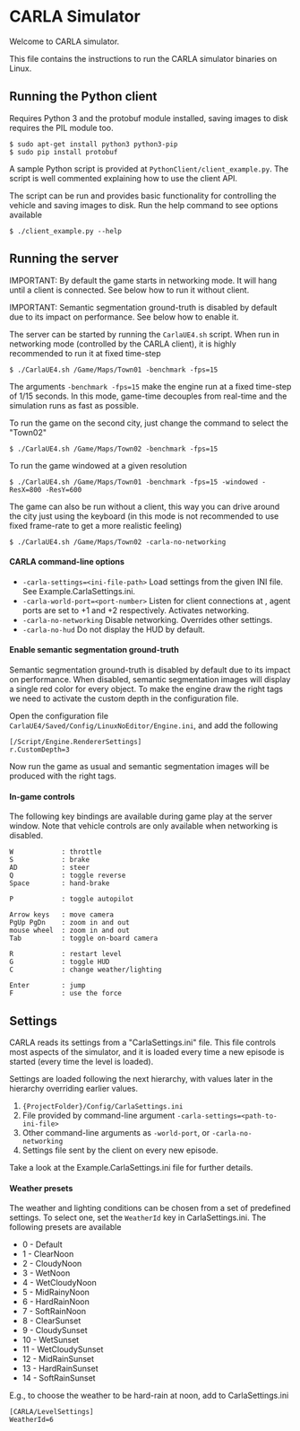 CARLA Simulator
===============

Welcome to CARLA simulator.

This file contains the instructions to run the CARLA simulator binaries on
Linux.

Running the Python client
-------------------------

Requires Python 3 and the protobuf module installed, saving images to disk
requires the PIL module too.

    $ sudo apt-get install python3 python3-pip
    $ sudo pip install protobuf

A sample Python script is provided at `PythonClient/client_example.py`. The
script is well commented explaining how to use the client API.

The script can be run and provides basic functionality for controlling the
vehicle and saving images to disk. Run the help command to see options available

    $ ./client_example.py --help

Running the server
------------------

IMPORTANT: By default the game starts in networking mode. It will hang until a
client is connected. See below how to run it without client.

IMPORTANT: Semantic segmentation ground-truth is disabled by default due to its
impact on performance. See below how to enable it.

The server can be started by running the `CarlaUE4.sh` script. When run in
networking mode (controlled by the CARLA client), it is highly recommended to
run it at fixed time-step

    $ ./CarlaUE4.sh /Game/Maps/Town01 -benchmark -fps=15

The arguments `-benchmark -fps=15` make the engine run at a fixed time-step of
1/15 seconds. In this mode, game-time decouples from real-time and the
simulation runs as fast as possible.

To run the game on the second city, just change the command to select the
"Town02"

    $ ./CarlaUE4.sh /Game/Maps/Town02 -benchmark -fps=15

To run the game windowed at a given resolution

    $ ./CarlaUE4.sh /Game/Maps/Town01 -benchmark -fps=15 -windowed -ResX=800 -ResY=600

The game can also be run without a client, this way you can drive around the
city just using the keyboard (in this mode is not recommended to use fixed
frame-rate to get a more realistic feeling)

    $ ./CarlaUE4.sh /Game/Maps/Town02 -carla-no-networking

#### CARLA command-line options

  * `-carla-settings=<ini-file-path>` Load settings from the given INI file. See Example.CarlaSettings.ini.
  * `-carla-world-port=<port-number>` Listen for client connections at <port-number>, agent ports are set to <port-number>+1 and <port-number>+2 respectively. Activates networking.
  * `-carla-no-networking` Disable networking. Overrides other settings.
  * `-carla-no-hud` Do not display the HUD by default.

#### Enable semantic segmentation ground-truth

Semantic segmentation ground-truth is disabled by default due to its impact on
performance. When disabled, semantic segmentation images will display a single
red color for every object. To make the engine draw the right tags we need to
activate the custom depth in the configuration file.

Open the configuration file `CarlaUE4/Saved/Config/LinuxNoEditor/Engine.ini`,
and add the following

```
[/Script/Engine.RendererSettings]
r.CustomDepth=3
```

Now run the game as usual and semantic segmentation images will be produced with
the right tags.

#### In-game controls

The following key bindings are available during game play at the server window.
Note that vehicle controls are only available when networking is disabled.

    W            : throttle
    S            : brake
    AD           : steer
    Q            : toggle reverse
    Space        : hand-brake

    P            : toggle autopilot

    Arrow keys   : move camera
    PgUp PgDn    : zoom in and out
    mouse wheel  : zoom in and out
    Tab          : toggle on-board camera

    R            : restart level
    G            : toggle HUD
    C            : change weather/lighting

    Enter        : jump
    F            : use the force

Settings
--------

CARLA reads its settings from a "CarlaSettings.ini" file. This file controls
most aspects of the simulator, and it is loaded every time a new episode is
started (every time the level is loaded).

Settings are loaded following the next hierarchy, with values later in the
hierarchy overriding earlier values.

  1. `{ProjectFolder}/Config/CarlaSettings.ini`
  2. File provided by command-line argument `-carla-settings=<path-to-ini-file>`
  3. Other command-line arguments as `-world-port`, or `-carla-no-networking`
  4. Settings file sent by the client on every new episode.

Take a look at the Example.CarlaSettings.ini file for further details.

#### Weather presets

The weather and lighting conditions can be chosen from a set of predefined
settings. To select one, set the `WeatherId` key in CarlaSettings.ini. The
following presets are available

  * 0 - Default
  * 1 - ClearNoon
  * 2 - CloudyNoon
  * 3 - WetNoon
  * 4 - WetCloudyNoon
  * 5 - MidRainyNoon
  * 6 - HardRainNoon
  * 7 - SoftRainNoon
  * 8 - ClearSunset
  * 9 - CloudySunset
  * 10 - WetSunset
  * 11 - WetCloudySunset
  * 12 - MidRainSunset
  * 13 - HardRainSunset
  * 14 - SoftRainSunset

E.g., to choose the weather to be hard-rain at noon, add to CarlaSettings.ini

```
[CARLA/LevelSettings]
WeatherId=6
```
